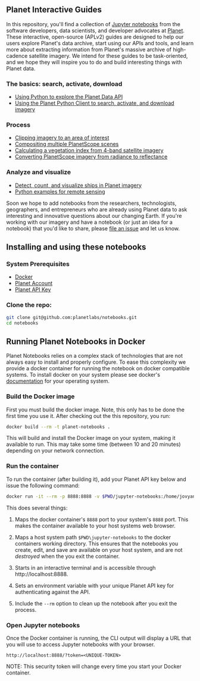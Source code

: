 ## Planet Interactive Guides

In this repository, you'll find a collection of [Jupyter notebooks](http://jupyter-notebook-beginner-guide.readthedocs.io/en/latest/what_is_jupyter.html) from the software developers, data scientists, and developer advocates at [Planet](https://www.planet.com/). These interactive, open-source (APLv2) guides are designed to help our users explore Planet's data archive, start using our APIs and tools, and learn more about extracting information from Planet's massive archive of high-cadence satellite imagery. We intend for these guides to be task-oriented, and we hope they will inspire you to do and build interesting things with Planet data. 

### The basics: search, activate, download	
* [Using Python to explore the Planet Data API](https://github.com/planetlabs/notebooks/blob/master/jupyter-notebooks/data-api-tutorials/planet_data_api_introduction.ipynb)
* [Using the Planet Python Client to search, activate, and download imagery](https://github.com/planetlabs/notebooks/blob/master/jupyter-notebooks/data-api-tutorials/planet_cli_introduction.ipynb)

### Process
* [Clipping imagery to an area of interest](https://github.com/planetlabs/notebooks/blob/master/jupyter-notebooks/data-api-tutorials/clip_and_ship_introduction.ipynb)
* [Compositing multiple PlanetScope scenes](https://github.com/planetlabs/notebooks/blob/master/jupyter-notebooks/mosaicing/basic_compositing_demo.ipynb)
* [Calculating a vegetation index from 4-band satellite imagery](https://github.com/planetlabs/notebooks/blob/master/jupyter-notebooks/ndvi/ndvi_planetscope.ipynb)
* [Converting PlanetScope imagery from radiance to reflectance](https://github.com/planetlabs/notebooks/blob/master/jupyter-notebooks/toar/toar_planetscope.ipynb)

### Analyze and visualize 

* [Detect, count, and visualize ships in Planet imagery](https://github.com/planetlabs/notebooks/blob/master/jupyter-notebooks/ship-detector/01_ship_detector.ipynb)
* [Python examples for remote sensing](https://github.com/kscottz/PythonFromSpace)


Soon we hope to add notebooks from the researchers, technologists, geographers, and entrepreneurs who are already using Planet data to ask interesting and innovative questions about our changing Earth. If you're working with our imagery and have a notebook (or just an idea for a notebook) that you'd like to share, please [file an issue](https://github.com/planetlabs/notebooks/issues) and let us know.

## Installing and using these notebooks

### System Prerequisites
* [Docker](https://store.docker.com/search?type=edition&offering=community)
* [Planet Account](https://www.planet.com/explorer/?signup=1)
* [Planet API Key](https://www.planet.com/account/#/)

### Clone the repo:
```bash
git clone git@github.com:planetlabs/notebooks.git
cd notebooks
```

## Running Planet Notebooks in Docker
Planet Notebooks relies on a complex stack of technologies that are not always easy to install and properly 
configure. To ease this complexity we provide a docker container for running the notebook on docker compatible 
systems. To install docker on your system please see docker's [documentation](https://docs.docker.com/engine/installation/)
for your operating system.

### Build the Docker image
First you must build the docker image. Note, this only has to be done the first time you use it. After checking out the
this repository, you run:
```bash
docker build --rm -t planet-notebooks .
```

This will build and install the Docker image on your system, making it available to run. This may take some 
time (between 10 and 20 minutes) depending on your network connection.

### Run the container
To run the container (after building it), add your Planet API key below and issue the following command:
```bash
docker run -it --rm -p 8888:8888 -v $PWD/jupyter-notebooks:/home/jovyan/work -e PL_API_KEY='[YOUR-API-KEY]' planet-notebooks
```

This does several things:  

1. Maps the docker container's ```8888``` port to your system's ```8888``` port.  This makes the 
container available to your host systems web browser.

1. Maps a host system path ```$PWD\jupyter-notebooks``` to the docker containers working 
directory.  This ensures that the notebooks you create, edit, and save are available on your host system,
and are not *destroyed* when the you exit the container.

1. Starts in an interactive terminal and is accessible through http://localhost:8888.

1. Sets an environment variable with your unique Planet API key for authenticating against the API.

1. Include the ```--rm``` option to clean up the notebook after you exit the process.

### Open Jupyter notebooks
Once the Docker container is running, the CLI output will display a URL that you will use to access Jupyter notebooks
with your browser.
```
http://localhost:8888/?token=<UNIQUE-TOKEN>
```

NOTE: This security token will change every time you start your Docker container.
